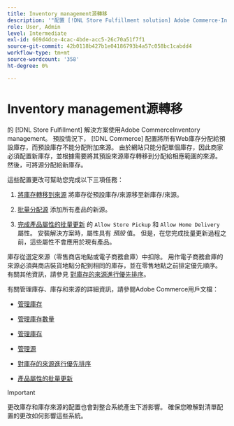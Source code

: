 ```yaml
---
title: Inventory management源轉移
description: '"配置 [!DNL Store Fulfillment solution] Adobe Commerce·Inventory management。 設定新庫存並從預設庫存中轉移庫存，以便您可以將其分配給配置為啟用「商店完成」解決方案所需的「商店提貨」功能的來源。"'
role: User, Admin
level: Intermediate
exl-id: 669d4dce-4cac-4bde-acc5-26c70a51f7f1
source-git-commit: 42b0118b427b1e04186793b4a57c058bc1cabdd4
workflow-type: tm+mt
source-wordcount: '358'
ht-degree: 0%

---
```



# Inventory management源轉移

的 [!DNL Store Fulfillment] 解決方案使用Adobe CommerceInventory management。 預設情況下， [!DNL Commerce] 配置將所有Web庫存分配給預設庫存，而預設庫存不能分配附加來源。 由於網站只能分配單個庫存，因此商家必須配置新庫存，並根據需要將其預設來源庫存轉移到分配給相應範圍的來源。 然後，可將源分配給新庫存。

這些配置更改可幫助您完成以下三項任務：

1. [將庫存轉移到來源](https://docs.magento.com/user-guide/catalog/inventory-bulk-transfer-inventory.html) 將庫存從預設庫存/來源移至新庫存/來源。

1. [批量分配源](https://docs.magento.com/user-guide/catalog/inventory-bulk-assign-sources.html) 添加所有產品的新源。

1. [完成產品屬性的批量更新](https://docs.magento.com/user-guide/stores/bulk-product-attribute-update.html) 的 `Allow Store Pickup` 和 `Allow Home Delivery` 屬性。 安裝解決方案時，屬性具有 *預設* 值。 但是，在您完成批量更新過程之前，這些屬性不會應用於現有產品。

庫存從選定來源（零售商店地點或電子商務倉庫）中扣除。 用作電子商務倉庫的來源必須與商店裝貨地點分配到相同的庫存，並在零售地點之前排定優先順序。 有關其他資訊，請參見 [對庫存的來源進行優先排序](https://docs.magento.com/user-guide/catalog/inventory-stock-priority.html)。

有關管理庫存、庫存和來源的詳細資訊，請參閱Adobe Commerce用戶文檔：

- [管理庫存](https://docs.magento.com/user-guide/catalog/inventory-management.html)

- [管理庫存數量](https://docs.magento.com/user-guide/catalog/inventory-manage-inventory-quantities.html)

- [管理庫存](https://docs.magento.com/user-guide/catalog/inventory-stock.html)

- [管理源](https://docs.magento.com/user-guide/catalog/inventory-sources.html)

- [對庫存的來源進行優先排序](https://docs.magento.com/user-guide/catalog/inventory-stock-priority.html)

- [產品屬性的批量更新](https://docs.magento.com/user-guide/stores/bulk-product-attribute-update.html)


>[!IMPORTANT]
>
>更改庫存和庫存來源的配置也會對整合系統產生下游影響。 確保您瞭解對清單配置的更改如何影響這些系統。

